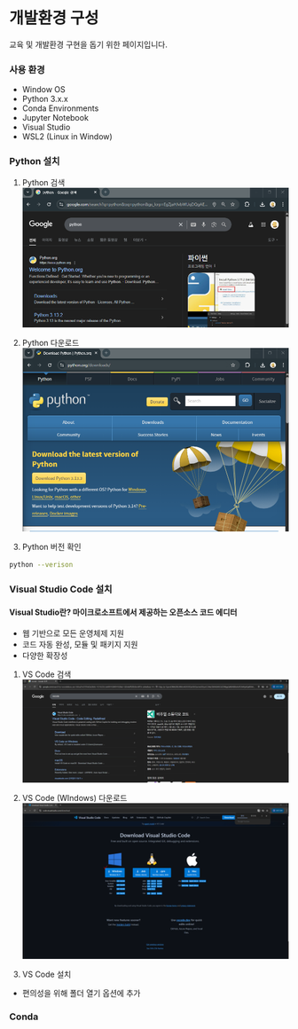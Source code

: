 # 개발환경 구성

교육 및 개발환경 구현을 돕기 위한 페이지입니다.

### 사용 환경
- Window OS
- Python 3.x.x
- Conda Environments
- Jupyter Notebook
- Visual Studio
- WSL2 (Linux in Window)

### Python 설치

1. Python 검색
![jpg](../img/python_install_1.png)

2. Python 다운로드
![jpg](../img/python_install_2.png)

3. Python 버전 확인
```bash
python --verison
```

### Visual Studio Code 설치

#### Visual Studio란? 마이크로소프트에서 제공하는 오픈소스 코드 에디터
- 웹 기반으로 모든 운영체제 지원
- 코드 자동 완성, 모듈 및 패키지 지원
- 다양한 확장성

1. VS Code 검색
![jpg](../img/vscode_install_1.PNG)

2. VS Code (WIndows) 다운로드
![jpg](../img/vscode_install_2.PNG)

3. VS Code 설치
- 편의성을 위해 폴더 열기 옵션에 추가

### Conda